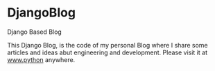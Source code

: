 # DjangoBlog
Django Based Blog

This Django Blog, is the code of my personal Blog  where I share some articles and ideas abut engineering and development. 
Please visit it at www.python anywhere.
